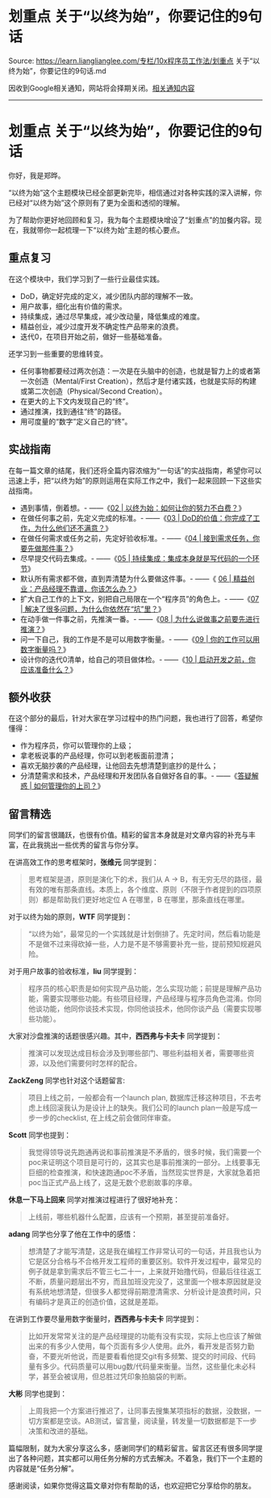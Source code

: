 # 划重点 关于“以终为始”，你要记住的9句话 

Source: https://learn.lianglianglee.com/专栏/10x程序员工作法/划重点 关于“以终为始”，你要记住的9句话.md

因收到Google相关通知，网站将会择期关闭。[相关通知内容](https://lumendatabase.org/notices/44265620)

---

# 划重点 关于“以终为始”，你要记住的9句话

你好，我是郑晔。

“以终为始”这个主题模块已经全部更新完毕，相信通过对各种实践的深入讲解，你已经对“以终为始”这个原则有了更为全面和透彻的理解。

为了帮助你更好地回顾和复习，我为每个主题模块增设了“划重点”的加餐内容。现在，我就带你一起梳理一下“以终为始”主题的核心要点。

## 重点复习

在这个模块中，我们学习到了一些行业最佳实践。

* DoD，确定好完成的定义，减少团队内部的理解不一致。
* 用户故事，细化出有价值的需求。
* 持续集成，通过尽早集成，减少改动量，降低集成的难度。
* 精益创业，减少过度开发不确定性产品带来的浪费。
* 迭代0，在项目开始之前，做好一些基础准备。

还学习到一些重要的思维转变。

* 任何事物都要经过两次创造：一次是在头脑中的创造，也就是智力上的或者第一次创造（Mental/First Creation），然后才是付诸实践，也就是实际的构建或第二次创造（Physical/Second Creation）。
* 在更大的上下文内发现自己的“终”。
* 通过推演，找到通往“终”的路径。
* 用可度量的“数字”定义自己的“终”。

## 实战指南

在每一篇文章的结尾，我们还将全篇内容浓缩为“一句话”的实战指南，希望你可以迅速上手，把“以终为始”的原则运用在实际工作之中，我们一起来回顾一下这些实战指南。

* 遇到事情，倒着想。-
  ——《[02 | 以终为始：如何让你的努力不白费？](http://time.geekbang.org/column/article/74834)》
* 在做任何事之前，先定义完成的标准。-
  ——《[03 | DoD的价值：你完成了工作，为什么他们还不满意？](http://time.geekbang.org/column/article/74828)》
* 在做任何需求或任务之前，先定好验收标准。-
  ——《[04 | 接到需求任务，你要先做那件事？](http://time.geekbang.org/column/article/75100)》
* 尽早提交代码去集成。-
  ——《[05 | 持续集成：集成本身就是写代码的一个环节](http://time.geekbang.org/column/article/75977l)》
* 默认所有需求都不做，直到弄清楚为什么要做这件事。-
  ——《 [06 | 精益创业：产品经理不靠谱，你该怎么办？](http://time.geekbang.org/column/article/76260)》
* 扩大自己工作的上下文，别把自己局限在一个“程序员”的角色上。-
  ——《[07 | 解决了很多问题，为什么你依然在“坑”里？](http://time.geekbang.org/column/article/76567)》
* 在动手做一件事之前，先推演一番。-
  ——《[08 | 为什么说做事之前要先进行推演？](http://time.geekbang.org/column/article/76716)》
* 问一下自己，我的工作是不是可以用数字衡量。-
  ——《[09 | 你的工作可以用数字衡量吗？](http://time.geekbang.org/column/article/76929)》
* 设计你的迭代0清单，给自己的项目做体检。-
  ——《[10 | 启动开发之前，你应该准备什么？](http://time.geekbang.org/column/article/77294)》

## 额外收获

在这个部分的最后，针对大家在学习过程中的热门问题，我也进行了回答，希望你懂得：

* 作为程序员，你可以管理你的上级；
* 拿老板说事的产品经理，你可以到老板面前澄清；
* 喜欢无脑抄袭的产品经理，让他回去先想清楚到底抄的是什么；
* 分清楚需求和技术，产品经理和开发团队各自做好各自的事。-
  ——《[答疑解惑 | 如何管理你的上司？](http://time.geekbang.org/column/article/77752)》

## 留言精选

同学们的留言很踊跃，也很有价值。精彩的留言本身就是对文章内容的补充与丰富，在此我挑出一些优秀的留言与你分享。

在讲高效工作的思考框架时，**张维元** 同学提到：

> 思考框架是道，原则是演化下的术，我们从 A → B，有无穷无尽的路径，最有效的唯有那条直线。本质上，各个维度、原则（不限于作者提到的四项原则）都是帮助我们更好地定位 A 在哪里，B 在哪里，那条直线在哪里。

对于以终为始的原则，**WTF** 同学提到：

> “以终为始”，最常见的一个实践就是计划倒排了。先定时间，然后看功能是不是做不过来得砍掉一些，人力是不是不够需要补充一些，提前预知规避风险。

对于用户故事的验收标准，**liu** 同学提到：

> 程序员的核心职责是如何实现产品功能，怎么实现功能；前提是理解产品功能，需要实现哪些功能。有些项目经理，产品经理与程序员角色混淆。你同他谈功能，他同你谈技术实现，你同他谈技术，他同你谈产品（需要实现哪些功能）。

大家对沙盘推演的话题很感兴趣。其中，**西西弗与卡夫卡** 同学提到：

> 推演可以发现达成目标会涉及到哪些部门、哪些利益相关者，需要哪些资源，以及他们需要何时怎样的配合。

**ZackZeng** 同学也针对这个话题留言:

> 项目上线之前，一般都会有一个launch plan, 数据库迁移这种项目，不去考虑上线回滚我认为是设计上的缺失。我们公司的launch plan一般是写成一步一步的checklist, 在上线之前会做同伴审查。

**Scott** 同学也提到：

> 我觉得领导说先跑通再说和事前推演是不矛盾的，很多时候，我们需要一个poc来证明这个项目是可行的，这其实也是事前推演的一部分。上线要事无巨细的检查推演，和快速跑通poc不矛盾，当然现实世界是，大家就急着把poc当正式产品上线了，这是无数个悲剧故事的序章。

**休息一下马上回来** 同学对推演过程进行了很好地补充：

> 上线前，哪些机器什么配置，应该有一个预期，甚至提前准备好。

**adang** 同学也分享了他在工作中的感悟：

> 想清楚了才能写清楚，这是我在编程工作非常认可的一句话，并且我也认为它是区分合格与不合格开发工程师的重要区别。软件开发过程中，最常见的例子就是拿到需求后不管三七二十一，上来就开始撸代码，但最后往往返工不断，质量问题层出不穷，而且加班没完没了，这里面一个根本原因就是没有系统地想清楚，但很多人都觉得前期澄清需求、分析设计是浪费时间，只有编码才是真正的创造价值，这就是差距。

在讲到工作要尽量用数字衡量时，**西西弗与卡夫卡** 同学提到：

> 比如开发常常关注的是产品经理提的功能有没有实现，实际上也应该了解做出来的有多少人使用，每个页面有多少人使用。此外，看开发是否努力勤奋，不要光听他说，而是要看看他提交git有多频繁、提交的时间段、代码量有多少。代码质量可以用bug数/代码量来衡量。当然，这些量化未必科学，甚至会被误用，但总胜过凭印象拍脑袋的判断。

**大彬** 同学也提到：

> 上周我把一个方案进行推迟了，让同事去搜集某项指标的数据，没数据，一切方案都是空谈。AB测试，留言量，阅读量，转发量一切数据都是下一步决策和改进的基础。

篇幅限制，就为大家分享这么多，感谢同学们的精彩留言。留言区还有很多同学提出了各种问题，其实都可以用任务分解的方式去解决。不着急，我们下一个主题的内容就是“任务分解”。

感谢阅读，如果你觉得这篇文章对你有帮助的话，也欢迎把它分享给你的朋友。